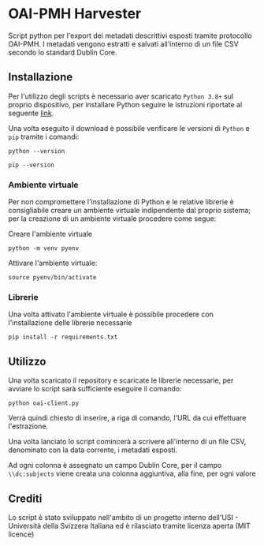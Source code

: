 # OAI-PMH Harvester
Script python per l'export dei metadati descrittivi esposti tramite protocollo OAI-PMH. I metadati vengono estratti e salvati all'interno di un file CSV secondo lo standard Dublin Core. 


## Installazione ##
Per l'utilizzo degli scripts è necessario aver scaricato `Python 3.8+` sul proprio dispositivo, per installare Python seguire le istruzioni riportate al seguente [link](https://www.python.org/downloads/).

Una volta eseguito il download è possibile verificare le versioni di `Python` e `pip` tramite i comandi:

```
python --version
```
```
pip --version
```

### Ambiente virtuale ###
Per non compromettere l'installazione di Python e le relative librerie è consigliabile creare un ambiente virtuale indipendente dal proprio sistema; per la creazione di un ambiente virtuale procedere come segue:

Creare l'ambiente virtuale
```
python -m venv pyenv
```

Attivare l'ambiente virtuale:
```
source pyenv/bin/activate
```

### Librerie ###
Una volta attivato l'ambiente virtuale è possibile procedere con l'installazione delle librerie necessarie

```
pip install -r requirements.txt
```


## Utilizzo ##
Una volta scaricato il repository e scaricate le librerie necessarie, per avviare lo script sarà sufficiente eseguire il comando:
```
python oai-client.py
```
Verrà quindi chiesto di inserire, a riga di comando, l'URL da cui effettuare l'estrazione.

Una volta lanciato lo script comincerà a scrivere all'interno di un file CSV, denominato con la data corrente, i metadati esposti.

Ad ogni colonna è assegnato un campo Dublin Core, per il campo `\\dc:subjects` viene creata una colonna aggiuntiva, alla fine, per ogni valore

## Crediti
Lo script è stato sviluppato nell'ambito di un progetto interno dell'USI - Università della Svizzera Italiana ed è rilasciato tramite licenza aperta (MIT licence)
